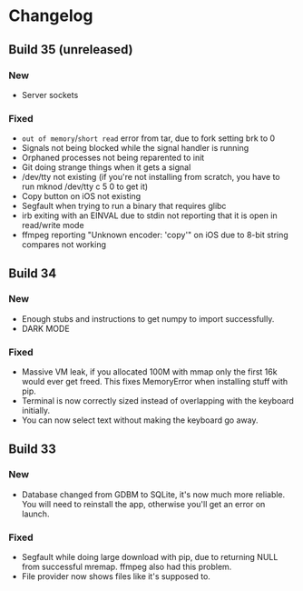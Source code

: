 # Changelog

## Build 35 (unreleased)
### New
- Server sockets
### Fixed
- `out of memory`/`short read` error from tar, due to fork setting brk to 0
- Signals not being blocked while the signal handler is running
- Orphaned processes not being reparented to init
- Git doing strange things when it gets a signal
- /dev/tty not existing (if you're not installing from scratch, you have to run mknod /dev/tty c 5 0 to get it)
- Copy button on iOS not existing
- Segfault when trying to run a binary that requires glibc
- irb exiting with an EINVAL due to stdin not reporting that it is open in read/write mode
- ffmpeg reporting "Unknown encoder: 'copy'" on iOS due to 8-bit string compares not working

## Build 34
### New
- Enough stubs and instructions to get numpy to import successfully.
- DARK MODE
### Fixed
- Massive VM leak, if you allocated 100M with mmap only the first 16k would ever get freed. This fixes MemoryError when installing stuff with pip.
- Terminal is now correctly sized instead of overlapping with the keyboard initially.
- You can now select text without making the keyboard go away.

## Build 33
### New
- Database changed from GDBM to SQLite, it's now much more reliable. You will need to reinstall the app, otherwise you'll get an error on launch.
### Fixed
- Segfault while doing large download with pip, due to returning NULL from successful mremap. ffmpeg also had this problem.
- File provider now shows files like it's supposed to.
